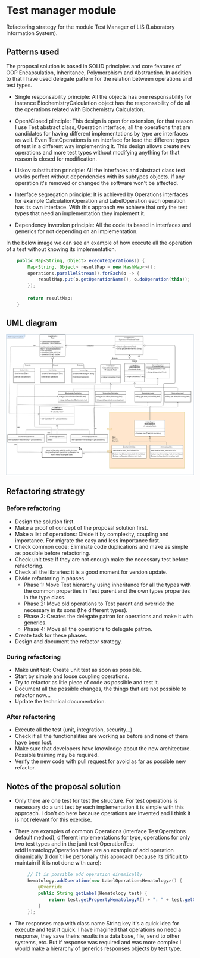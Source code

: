 # Test manager module

Refactoring strategy for the module Test Manager of LIS (Laboratory Information System).

## Patterns used

The proposal solution is based in SOLID principles and core features of OOP Encapsulation, Inheritance, Polymorphism and Abstraction.
In addition to that I have used delegate pattern for the relation between operations and test types.

- Single responsability principle: All the objects has one responsability for instance BiochemistryCalculation object has the responsability of do all the operations related with Biochemistry Calculation.

- Open/Closed plinciple: This design is open for extension, for that reason I use Test abstract class, Operation interface, all the operations that are candidates for having different implementations by type are interfaces as well. Even TestOperations is an interface for load the different types of test in a different way implementing it.
This design allows create new operations and more test types without modifying anything for that reason is closed for modification.

- Liskov substitution principle: All the interfaces and abstract class test works perfect without dependencies with its subtypes objects. If any operation it's removed or changed the software won't be affected.

- Interface segregation principle: It is achieved by Operations interfaces for example CalculationOperation and LabelOperation each operation has its own interface. With this approach we achieve that only the test types that need an implementation they implement it.

- Dependency inversion principle: All the code its based in interfaces and generics for not depending on an implementation.

In the below image we can see an example of how execute all the operation of a test without knowing its implementation.

```java
	public Map<String, Object> executeOperations() {
		Map<String, Object> resultMap = new HashMap<>();
		operations.parallelStream().forEach(o -> {
			resultMap.put(o.getOperationName(), o.doOperation(this));
		});

		return resultMap;
	}
```


## UML diagram

![Image of UML classes diagram](ClassDiagram.jpg)

## Refactoring strategy

### Before refactoring

- Design the solution first.
- Make a proof of concept of the proposal solution first.
- Make a list of operations:  Divide it by complexity, coupling and importance. For migrate the easy and less importance first.
- Check common code:  Eliminate code duplications and make as simple as possible before refactoring.
- Check unit test: If they are not enough make the necessary test before refactoring.
- Check all the libraries: it is a good moment for version update.
- Divide refactoring in phases.
	* Phase 1: Move Test hierarchy using inheritance for all the types with the common properties in Test parent and the own types properties in the type class.
	* Phase 2: Move old operations to Test parent and override the necessary in its sons (the different types).
	* Phase 3: Creates the delegate patron for operations and make it with generics.
	* Phase 4: Move all the operations to delegate patron.
- Create task for these phases.
- Design and document the refactor strategy.

### During refactoring

- Make unit test: Create unit test as soon as possible.
- Start by simple and loose coupling operations.
- Try to refactor as litle piece of code as possible and test it.
- Document all the possible changes, the things that are not possible to refactor now...
- Update the technical documentation.

### After refactoring

- Execute all the test (unit, integration, security...)
- Check if all the functionalities are working as before and none of them have been lost.
- Make sure that developers have knowledge about the new architecture. Possible training may be required.
- Verify the new code with pull request for avoid as far as possible new refactor.

## Notes of the proposal solution

- Only there are one test for test the structure. For test operations is necessary do a unit test by each implementation it is simple with this approach. I don't do here because operations are invented and I think it is not relevant for this exercise.

- There are examples of common Operations (interface TestOperations default method), different implementations for type, operations for only two test types and in the junit test OperationTest addHematologyOperation there are an example of add operation dinamically (I don`t like personally this approach because its dificult to maintain if it is not done with care):

```java
		// It is possible add operation dinamically
		hematology.addOperation(new LabelOperation<Hematology>() {
			@Override
			public String getLabel(Hematology test) {
				return test.getPropertyHematologyA() + ": " + test.getCommonProperties().getCommonPropertyA();
			}
		});
```
	
- The responses map with class name String key it's a quick idea for execute and test it quick. I have imagined that operations no need a response, they save theirs results in a data base, file, send to other systems, etc. But if response was required and was more complex I would make a hierarchy of generics responses objects by test type.


  
